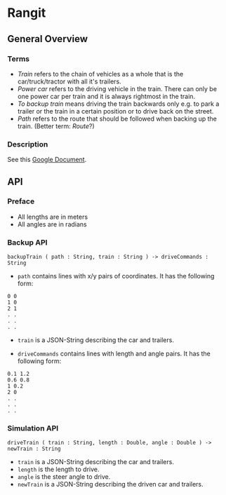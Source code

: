 Rangit
======

General Overview
----------------

### Terms

 * *Train* refers to the chain of vehicles as a whole that is the car/truck/tractor with all it's trailers.
 * *Power car* refers to the driving vehicle in the train. There can only be one power car per train and it is always rightmost in the train.
 * *To backup train* means driving the train backwards only e.g. to park a trailer or the train in a certain position or to drive back on the street.
 * *Path* refers to the route that should be followed when backing up the train. (Better term: *Route*?)

### Description

See this [Google Document](https://docs.google.com/document/d/1CzPtPmdwdxAnVIlMyI-MKNdvQRLbaiZlK0k8D2TotXQ/edit?usp=sharing).

API
---

### Preface

 * All lengths are in meters
 * All angles are in radians

### Backup API

    backupTrain ( path : String, train : String ) -> driveCommands : String

 * `path` contains lines with x/y pairs of coordinates. It has the following form:


```
0 0
1 0
2 1
. .
. .
. .
```

 * `train` is a JSON-String describing the car and trailers.

 * `driveCommands` contains lines with length and angle pairs. It has the following form:

```
0.1 1.2
0.6 0.8
1 0.2
2 0
. .
. .
. .
```

### Simulation API

    driveTrain ( train : String, length : Double, angle : Double ) -> newTrain : String

 * `train` is a JSON-String describing the car and trailers.
 * `length` is the length to drive.
 * `angle` is the steer angle to drive.
 * `newTrain` is a JSON-String describing the driven car and trailers.
